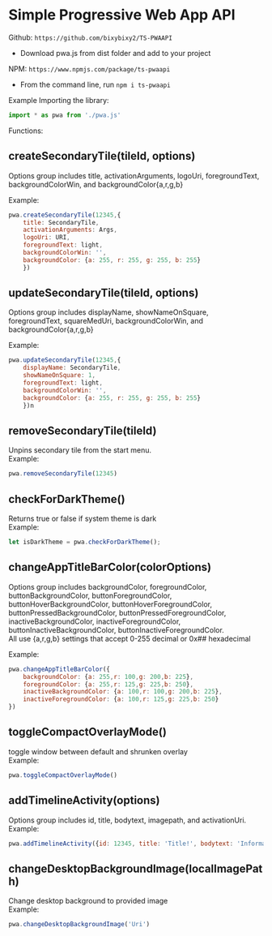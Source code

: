 # Simple Progressive Web App API

Github: `https://github.com/bixybixy2/TS-PWAAPI`
- Download pwa.js from dist folder and add to your project

NPM: `https://www.npmjs.com/package/ts-pwaapi`
- From the command line, run `npm i ts-pwaapi` 

Example Importing the library:
```js
import * as pwa from './pwa.js'
```

Functions:

## createSecondaryTile(tileId, options)
Options group includes title, activationArguments, logoUri, foregroundText, backgroundColorWin, and backgroundColor{a,r,g,b}

Example: 
```js
pwa.createSecondaryTile(12345,{
    title: SecondaryTile,
    activationArguments: Args,
    logoUri: URI,
    foregroundText: light,
    backgroundColorWin: '',
    backgroundColor: {a: 255, r: 255, g: 255, b: 255}
    })
```

## updateSecondaryTile(tileId, options) <br>
Options group includes displayName, showNameOnSquare, foregroundText, squareMedUri, backgroundColorWin, and backgroundColor{a,r,g,b}

Example:
```js
pwa.updateSecondaryTile(12345,{
    displayName: SecondaryTile,
    showNameOnSquare: 1, 
    foregroundText: light, 
    backgroundColorWin: '', 
    backgroundColor: {a: 255, r: 255, g: 255, b: 255}
    })n
```
## removeSecondaryTile(tileId)
Unpins secondary tile from the start menu. <br>
Example:
```js
pwa.removeSecondaryTile(12345)
```

## checkForDarkTheme() 
Returns true or false if system theme is dark <br>
Example:
```js
let isDarkTheme = pwa.checkForDarkTheme();
```

## changeAppTitleBarColor(colorOptions) <br>
Options group includes backgroundColor, foregroundColor, buttonBackgroundColor, buttonForegroundColor, buttonHoverBackgroundColor, buttonHoverForegroundColor, buttonPressedBackgroundColor, buttonPressedForegroundColor, inactiveBackgroundColor, inactiveForegroundColor, buttonInactiveBackgroundColor, buttonInactiveForegroundColor. <br>
All use {a,r,g,b} settings that accept 0-255 decimal or 0x## hexadecimal

Example:
```js
pwa.changeAppTitleBarColor({
    backgroundColor: {a: 255,r: 100,g: 200,b: 225},
    foregroundColor: {a: 255,r: 125,g: 225,b: 250},
    inactiveBackgroundColor: {a: 100,r: 100,g: 200,b: 225},
    inactiveForegroundColor: {a: 100,r: 125,g: 225,b: 250}  
})
```

## toggleCompactOverlayMode() <br>
toggle window between default and shrunken overlay <br>
Example:
```js
pwa.toggleCompactOverlayMode()
```
## addTimelineActivity(options)
Options group includes id, title, bodytext, imagepath, and activationUri. <br>
Example:
```js
pwa.addTimelineActivity({id: 12345, title: 'Title!', bodytext: 'Information!', imagepath: 'Uri', activationUri: 'Uri'})
```
## changeDesktopBackgroundImage(localImagePath)
Change desktop background to provided image <br>
Example:
```js
pwa.changeDesktopBackgroundImage('Uri')
```

